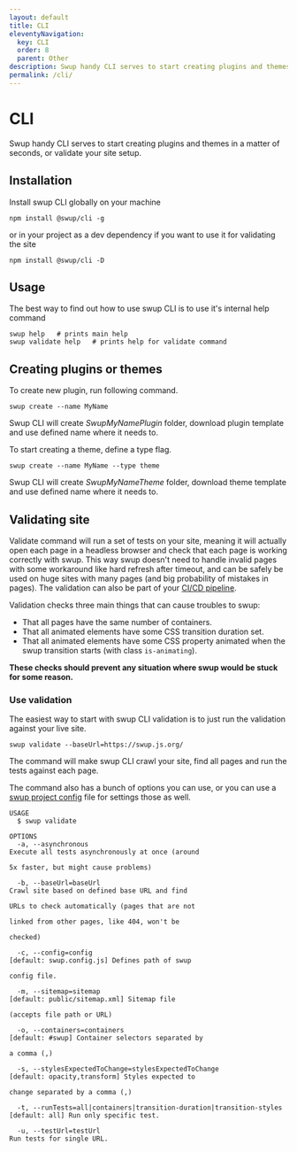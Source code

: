 ```yaml
---
layout: default
title: CLI
eleventyNavigation:
  key: CLI
  order: 8
  parent: Other
description: Swup handy CLI serves to start creating plugins and themes in a matter of seconds, or validate your site setup
permalink: /cli/
---
```


# CLI

Swup handy CLI serves to start creating plugins and themes in a matter of seconds, or validate your site setup.

## Installation

Install swup CLI globally on your machine

```shell
npm install @swup/cli -g
```

or in your project as a dev dependency if you want to use it for validating the site

```shell
npm install @swup/cli -D
```

## Usage

The best way to find out how to use swup CLI is to use it's internal help command

```shell
swup help   # prints main help
swup validate help   # prints help for validate command
```

## Creating plugins or themes

To create new plugin, run following command.

```shell
swup create --name MyName
```

Swup CLI will create _SwupMyNamePlugin_ folder, download plugin template and use defined name where it needs to.

To start creating a theme, define a type flag.

```shell
swup create --name MyName --type theme
```

Swup CLI will create _SwupMyNameTheme_ folder, download theme template and use defined name where it needs to.

## Validating site

Validate command will run a set of tests on your site, meaning it will actually open each page in a headless browser and check that each page is working correctly with swup.
This way swup doesn't need to handle invalid pages with some workaround like hard refresh after timeout, and can be safely be used on huge sites with many pages (and big probability of mistakes in pages).
The validation can also be part of your [CI/CD pipeline](/ci-cd/).

Validation checks three main things that can cause troubles to swup:

- That all pages have the same number of containers.
- That all animated elements have some CSS transition duration set.
- That all animated elements have some CSS property animated when the swup transition starts (with class `is-animating`).

**These checks should prevent any situation where swup would be stuck for some reason.**

### Use validation

The easiest way to start with swup CLI validation is to just run the validation against your live site.

```shell
swup validate --baseUrl=https://swup.js.org/
```

The command will make swup CLI crawl your site, find all pages and run the tests against each page.

The command also has a bunch of options you can use, or you can use a [swup project config](/ci-cd/) file for settings those as well.

```
USAGE
  $ swup validate

OPTIONS
  -a, --asynchronous                                                   Execute all tests asynchronously at once (around
                                                                       5x faster, but might cause problems)

  -b, --baseUrl=baseUrl                                                Crawl site based on defined base URL and find
                                                                       URLs to check automatically (pages that are not
                                                                       linked from other pages, like 404, won't be
                                                                       checked)

  -c, --config=config                                                  [default: swup.config.js] Defines path of swup
                                                                       config file.

  -m, --sitemap=sitemap                                                [default: public/sitemap.xml] Sitemap file
                                                                       (accepts file path or URL)

  -o, --containers=containers                                          [default: #swup] Container selectors separated by
                                                                       a comma (,)

  -s, --stylesExpectedToChange=stylesExpectedToChange                  [default: opacity,transform] Styles expected to
                                                                       change separated by a comma (,)

  -t, --runTests=all|containers|transition-duration|transition-styles  [default: all] Run only specific test.

  -u, --testUrl=testUrl                                                Run tests for single URL.
```
